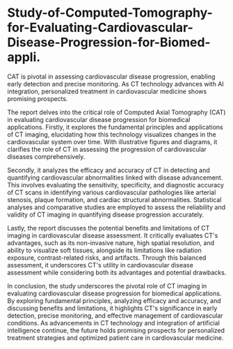 # Study-of-Computed-Tomography-for-Evaluating-Cardiovascular-Disease-Progression-for-Biomed-appli.
CAT is pivotal in assessing cardiovascular disease progression, enabling early detection and precise monitoring. As CT technology advances with AI integration, personalized treatment in cardiovascular medicine shows promising prospects.

The report delves into the critical role of Computed Axial Tomography (CAT) in evaluating cardiovascular disease progression for biomedical applications. Firstly, it explores the fundamental principles and applications of CT imaging, elucidating how this technology visualizes changes in the cardiovascular system over time. With illustrative figures and diagrams, it clarifies the role of CT in assessing the progression of cardiovascular diseases comprehensively.

Secondly, it analyzes the efficacy and accuracy of CT in detecting and quantifying cardiovascular abnormalities linked with disease advancement. This involves evaluating the sensitivity, specificity, and diagnostic accuracy of CT scans in identifying various cardiovascular pathologies like arterial stenosis, plaque formation, and cardiac structural abnormalities. Statistical analyses and comparative studies are employed to assess the reliability and validity of CT imaging in quantifying disease progression accurately.

Lastly, the report discusses the potential benefits and limitations of CT imaging in cardiovascular disease assessment. It critically evaluates CT's advantages, such as its non-invasive nature, high spatial resolution, and ability to visualize soft tissues, alongside its limitations like radiation exposure, contrast-related risks, and artifacts. Through this balanced assessment, it underscores CT's utility in cardiovascular disease assessment while considering both its advantages and potential drawbacks.

In conclusion, the study underscores the pivotal role of CT imaging in evaluating cardiovascular disease progression for biomedical applications. By exploring fundamental principles, analyzing efficacy and accuracy, and discussing benefits and limitations, it highlights CT's significance in early detection, precise monitoring, and effective management of cardiovascular conditions. As advancements in CT technology and integration of artificial intelligence continue, the future holds promising prospects for personalized treatment strategies and optimized patient care in cardiovascular medicine.
